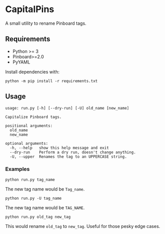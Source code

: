 # CapitalPins

A small utility to rename Pinboard tags.

## Requirements

* Python >= 3
* Pinboard>=2.0
* PyYAML

Install dependencies with:

```shell
python -m pip install -r requirements.txt
```

## Usage

```text
usage: run.py [-h] [--dry-run] [-U] old_name [new_name]

Capitalize Pinboard tags.

positional arguments:
  old_name
  new_name

optional arguments:
  -h, --help   show this help message and exit
  --dry-run    Perform a dry run, doesn't change anything.
  -U, --upper  Renames the tag to an UPPERCASE string.
```

### Examples

```shell
python run.py tag_name
```

The new tag name would be `Tag_name`.

```shell
python run.py -U tag_name
```

The new tag name would be `TAG_NAME`.

```shell
python run.py old_tag new_tag
```

This would rename `old_tag` to `new_tag`. Useful for those pesky edge
cases.
